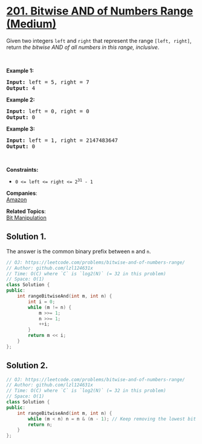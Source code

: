 # [201. Bitwise AND of Numbers Range (Medium)](https://leetcode.com/problems/bitwise-and-of-numbers-range/)

<p>Given two integers <code>left</code> and <code>right</code> that represent the range <code>[left, right]</code>, return <em>the bitwise AND of all numbers in this range, inclusive</em>.</p>

<p>&nbsp;</p>
<p><strong>Example 1:</strong></p>

<pre><strong>Input:</strong> left = 5, right = 7
<strong>Output:</strong> 4
</pre>

<p><strong>Example 2:</strong></p>

<pre><strong>Input:</strong> left = 0, right = 0
<strong>Output:</strong> 0
</pre>

<p><strong>Example 3:</strong></p>

<pre><strong>Input:</strong> left = 1, right = 2147483647
<strong>Output:</strong> 0
</pre>

<p>&nbsp;</p>
<p><strong>Constraints:</strong></p>

<ul>
	<li><code>0 &lt;= left &lt;= right &lt;= 2<sup>31</sup> - 1</code></li>
</ul>


**Companies**:  
[Amazon](https://leetcode.com/company/amazon)

**Related Topics**:  
[Bit Manipulation](https://leetcode.com/tag/bit-manipulation/)

## Solution 1.

The answer is the common binary prefix between `m` and `n`.

```cpp
// OJ: https://leetcode.com/problems/bitwise-and-of-numbers-range/
// Author: github.com/lzl124631x
// Time: O(C) where `C` is `log2(N)` (= 32 in this problem)
// Space: O(1)
class Solution {
public:
    int rangeBitwiseAnd(int m, int n) {
        int i = 0;
        while (m != n) {
            m >>= 1;
            n >>= 1;
            ++i;
        }
        return m << i;
    }
};
```

## Solution 2.

```cpp
// OJ: https://leetcode.com/problems/bitwise-and-of-numbers-range/
// Author: github.com/lzl124631x
// Time: O(C) where `C` is `log2(N)` (= 32 in this problem)
// Space: O(1)
class Solution {
public:
    int rangeBitwiseAnd(int m, int n) {
        while (m < n) n = n & (n - 1); // Keep removing the lowest bit of `n` until `m >= n`
        return n;
    }
};
```
